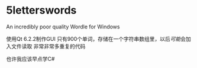 # 5letterswords
An incredibly poor quality Wordle for Windows

使用Qt 6.2.2制作GUI
只有900个单词，存储在一个字符串数组里，以后*可能*会加入文件读取
非常非常多重复的代码

也许我应该早点学C#
